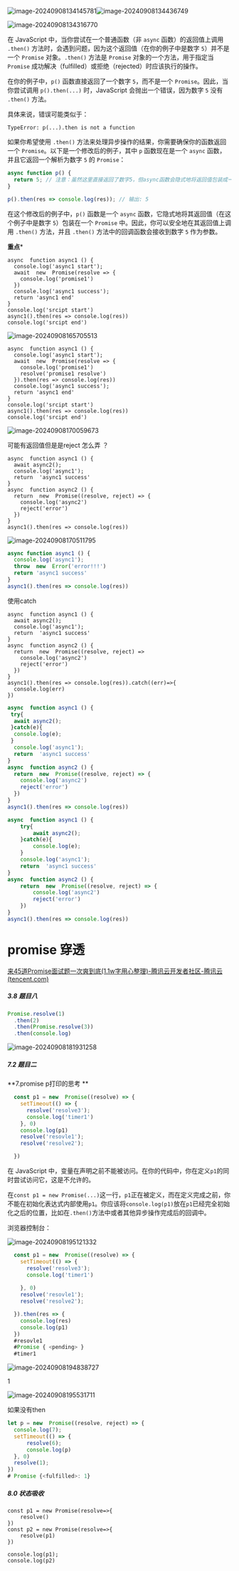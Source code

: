 









![image-20240908134145781](https://image-1302217890.cos.ap-beijing.myqcloud.com/image-20240908134145781.png)![image-20240908134436749](https://image-1302217890.cos.ap-beijing.myqcloud.com/image-20240908134436749.png)

![image-20240908134316770](https://image-1302217890.cos.ap-beijing.myqcloud.com/image-20240908134316770.png)



在 JavaScript 中，当你尝试在一个普通函数（非 `async` 函数）的返回值上调用 `.then()` 方法时，会遇到问题，因为这个返回值（在你的例子中是数字 `5`）并不是一个 `Promise` 对象。`.then()` 方法是 `Promise` 对象的一个方法，用于指定当 `Promise` 成功解决（fulfilled）或拒绝（rejected）时应该执行的操作。

在你的例子中，`p()` 函数直接返回了一个数字 `5`，而不是一个 `Promise`。因此，当你尝试调用 `p().then(...)` 时，JavaScript 会抛出一个错误，因为数字 `5` 没有 `.then()` 方法。

具体来说，错误可能类似于：

```
TypeError: p(...).then is not a function
```

如果你希望使用 `.then()` 方法来处理异步操作的结果，你需要确保你的函数返回一个 `Promise`。以下是一个修改后的例子，其中 `p` 函数现在是一个 `async` 函数，并且它返回一个解析为数字 `5` 的 `Promise`：

```javascript
async function p() {
  return 5; // 注意：虽然这里直接返回了数字5，但async函数会隐式地将返回值包装成一个已解决的Promise
}

p().then(res => console.log(res)); // 输出: 5
```

在这个修改后的例子中，`p()` 函数是一个 `async` 函数，它隐式地将其返回值（在这个例子中是数字 `5`）包装在一个 `Promise` 中。因此，你可以安全地在其返回值上调用 `.then()` 方法，并且 `.then()` 方法中的回调函数会接收到数字 `5` 作为参数。



**重点***

```
async  function async1 () {
  console.log('async1 start');
  await  new  Promise(resolve => {
    console.log('promise1')
  })
  console.log('async1 success');
  return 'async1 end'
}
console.log('srcipt start')
async1().then(res => console.log(res))
console.log('srcipt end')
```



![image-20240908165705513](https://image-1302217890.cos.ap-beijing.myqcloud.com/image-20240908165705513.png)



```
async  function async1 () {
  console.log('async1 start');
  await  new  Promise(resolve => {
    console.log('promise1')
    resolve('promise1 resolve')
  }).then(res => console.log(res))
  console.log('async1 success');
  return 'async1 end'
}
console.log('srcipt start')
async1().then(res => console.log(res))
console.log('srcipt end')
```

![image-20240908170059673](https://image-1302217890.cos.ap-beijing.myqcloud.com/image-20240908170059673.png)

可能有返回值但是是reject 怎么弄  ？

```
async  function async1 () {
  await async2();
  console.log('async1');
  return  'async1 success'
}
async  function async2 () {
  return  new  Promise((resolve, reject) => {
    console.log('async2')
    reject('error')
  })
}
async1().then(res => console.log(res))
```

![image-20240908170511795](https://image-1302217890.cos.ap-beijing.myqcloud.com/image-20240908170511795.png)

```javascript
async function async1 () {
  console.log('async1');
  throw  new  Error('error!!!')
  return 'async1 success'
}
async1().then(res => console.log(res))
```

使用catch

```
async  function async1 () {
  await async2();
  console.log('async1');
  return  'async1 success'
}
async  function async2 () {
  return  new  Promise((resolve, reject) => 
    console.log('async2')
    reject('error')
  })
}
async1().then(res => console.log(res)).catch((err)=>{
  console.log(err)
})
```



```javascript
async  function async1 () {
 try{
  await async2();
 }catch(e){
  console.log(e);
 }
  console.log('async1');
  return  'async1 success'
}
async  function async2 () {
  return  new  Promise((resolve, reject) => {
    console.log('async2')
    reject('error')
  })
}
async1().then(res => console.log(res))
```



```javascript
async  function async1 () {
    try{
        await async2();
    }catch(e){
        console.log(e);
    }
    console.log('async1');
    return  'async1 success'
}
async  function async2 () {
    return  new  Promise((resolve, reject) => {
        console.log('async2')
        reject('error')
    })
}
async1().then(res => console.log(res))
```

# promise 穿透 

[来45道Promise面试题一次爽到底(1.1w字用心整理)-腾讯云开发者社区-腾讯云 (tencent.com)](https://cloud.tencent.com/developer/article/1760585)

##### **3.8 题目八**

```javascript
Promise.resolve(1)
  .then(2)
  .then(Promise.resolve(3))
  .then(console.log)
```

![image-20240908181931258](https://image-1302217890.cos.ap-beijing.myqcloud.com/image-20240908181931258.png)

##### **7.2 题目二**

**7.promise p打印的思考 **

```javascript
  const p1 = new  Promise((resolve) => {
    setTimeout(() => {
      resolve('resolve3');
      console.log('timer1')
    }, 0)
    console.log(p1)
    resolve('resovle1');
    resolve('resolve2');

  })
```

在 JavaScript 中，变量在声明之前不能被访问。在你的代码中，你在定义`p1`的同时尝试访问它，这是不允许的。

在`const p1 = new Promise(...)`这一行，`p1`正在被定义，而在定义完成之前，你不能在初始化表达式内部使用`p1`。你应该将`console.log(p1)`放在`p1`已经完全初始化之后的位置，比如在`.then()`方法中或者其他异步操作完成后的回调中。

浏览器控制台：

![image-20240908195121332](https://image-1302217890.cos.ap-beijing.myqcloud.com/image-20240908195121332.png)

```javascript
  const p1 = new  Promise((resolve) => {
    setTimeout(() => {
      resolve('resolve3');
      console.log('timer1')
     
    }, 0)
    resolve('resovle1');
    resolve('resolve2');

  }).then(res => {
    console.log(res)
    console.log(p1)
  })
  #resovle1
  #Promise { <pending> }
  #timer1
```



![image-20240908194838727](https://image-1302217890.cos.ap-beijing.myqcloud.com/image-20240908194838727.png)

1

![image-20240908195531711](https://image-1302217890.cos.ap-beijing.myqcloud.com/image-20240908195531711.png)

如果没有then 

```javascript
let p = new  Promise((resolve, reject) => {
  console.log(7);
  setTimeout(() => {
      resolve(6);
      console.log(p)
  }, 0)
  resolve(1);
}) 
# Promise {<fulfilled>: 1}
```

#####  8.0  **状态吸收**

```
const p1 = new Promise(resolve=>{
    resolve()
})
const p2 = new Promise(resolve=>{
    resolve(p1)
})

console.log(p1);
console.log(p2)
```

